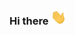 ### Hi there <img src="https://github.com/VijayPrakashReddy-k/VijayPrakashReddy-k/blob/master/Images/wave.gif" width="25px">



<!--
**VijayPrakashReddy-k/VijayPrakashReddy-k** is a ✨ _special_ ✨ repository because its `README.md` (this file) appears on your GitHub profile.

Here are some ideas to get you started:

- 🔭 I’m currently working on ...
- 🌱 I’m currently learning ...
- 👯 I’m looking to collaborate on ...
- 🤔 I’m looking for help with ...
- 💬 Ask me about ...
- 📫 How to reach me: ...
- 😄 Pronouns: ...
- ⚡ Fun fact: ...
-->
